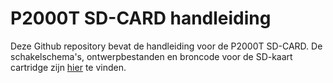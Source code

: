# P2000T SD-CARD handleiding

Deze Github repository bevat de handleiding voor de P2000T SD-CARD. De
schakelschema's, ontwerpbestanden en broncode voor de SD-kaart cartridge zijn
[hier](https://github.com/ifilot/p2000t-sdcard) te vinden.